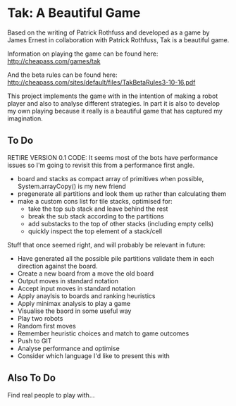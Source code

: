 # Tak: A Beautiful Game

Based on the writing of Patrick Rothfuss and developed as a game by James Ernest in collaboration with Patrick Rothfuss, Tak is a beautiful game.

Information on playing the game can be found here: http://cheapass.com/games/tak

And the beta rules can be found here: http://cheapass.com/sites/default/files/TakBetaRules3-10-16.pdf

This project implements the game with in the intention of making a robot player and also to analyse different strategies. In part it is also to develop my own playing because it really is a beautiful game that has captured my imagination.

## To Do

RETIRE VERSION 0.1 CODE: It seems most of the bots have performance issues so I'm going to revisit this from a performance first angle. 

  * board and stacks as compact array of primitives when possible, System.arrayCopy() is my new friend
  * pregenerate all partitions and look them up rather than calculating them
  * make a custom cons list for tile stacks, optimised for:
    * take the top sub stack and leave behind the rest
    * break the sub stack according to the partitions
    * add substacks to the top of other stacks (including empty cells)
    * quickly inspect the top element of a stack/cell

Stuff that once seemed right, and will probably be relevant in future: 

  * Have generated all the possible pile partitions validate them in each direction against the board.
  * Create a new board from a move the old board
  * Output moves in standard notation
  * Accept input moves in standard notation
  * Apply anaylsis to boards and ranking heuristics
  * Apply minimax analysis to play a game
  * Visualise the baord in some useful way
  * Play two robots
  * Random first moves
  * Remember heuristic choices and match to game outcomes
  * Push to GIT
  * Analyse performance and optimise
  * Consider which language I'd like to present this with

## Also To Do

Find real people to play with...

